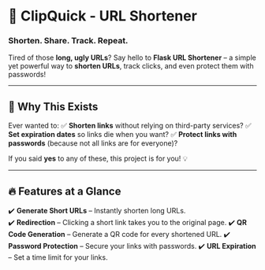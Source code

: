 # 🚀 ClipQuick - URL Shortener 

### **Shorten. Share. Track. Repeat.**  

Tired of those **long, ugly URLs**? Say hello to **Flask URL Shortener** – a simple yet powerful way to **shorten URLs**, track clicks, and even protect them with passwords!

---

## 🎯 **Why This Exists**  
Ever wanted to:
✅ **Shorten links** without relying on third-party services?
✅ **Set expiration dates** so links die when you want?
✅ **Protect links with passwords** (because not all links are for everyone)?

If you said **yes** to any of these, this project is for you! 💡  

---

## 🔥 **Features at a Glance**  

✔️ **Generate Short URLs** – Instantly shorten long URLs.  
✔️ **Redirection** – Clicking a short link takes you to the original page.
✔️ **QR Code Generation** – Generate a QR code for every shortened URL.
✔️ **Password Protection** – Secure your links with passwords.
✔️ **URL Expiration** – Set a time limit for your links.
